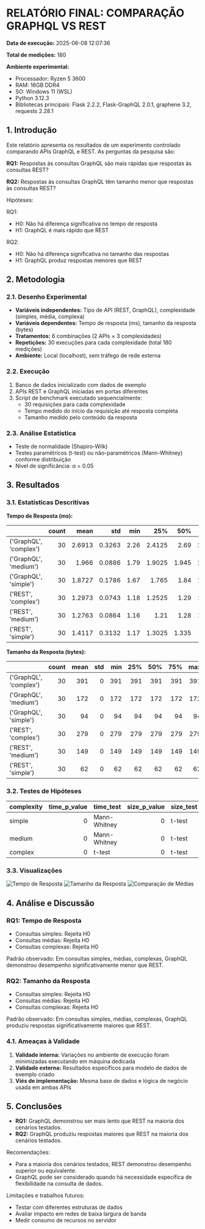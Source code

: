 
# RELATÓRIO FINAL: COMPARAÇÃO GRAPHQL VS REST

**Data de execução:** 2025-06-08 12:07:36

**Total de medições:** 180

**Ambiente experimental:** 
- Processador: Ryzen 5 3600
- RAM: 16GB DDR4
- SO: Windows 11 (WSL)
- Python 3.12.3
- Bibliotecas principais: Flask 2.2.2, Flask-GraphQL 2.0.1, graphene 3.2, requests 2.28.1

## 1. Introdução
Este relatório apresenta os resultados de um experimento controlado comparando APIs GraphQL e REST. As perguntas da pesquisa são:

**RQ1:** Respostas às consultas GraphQL são mais rápidas que respostas às consultas REST?

**RQ2:** Respostas às consultas GraphQL têm tamanho menor que respostas às consultas REST?

Hipóteses:

RQ1:

- H0: Não há diferença significativa no tempo de resposta
- H1: GraphQL é mais rápido que REST

RQ2:

- H0: Não há diferença significativa no tamanho das respostas
- H1: GraphQL produz respostas menores que REST

## 2. Metodologia

### 2.1. Desenho Experimental
- **Variáveis independentes:** Tipo de API (REST, GraphQL), complexidade (simples, média, complexa)
- **Variáveis dependentes:** Tempo de resposta (ms), tamanho da resposta (bytes)
- **Tratamentos:** 6 combinações (2 APIs × 3 complexidades)
- **Repetições:** 30 execuções para cada complexidade (total 180 medições)
- **Ambiente:** Local (localhost), sem tráfego de rede externa

### 2.2. Execução
1. Banco de dados inicializado com dados de exemplo
2. APIs REST e GraphQL iniciadas em portas diferentes
3. Script de benchmark executado sequencialmente:
   - 30 requisições para cada complexidade
   - Tempo medido do início da requisição até resposta completa
   - Tamanho medido pelo conteúdo da resposta

### 2.3. Análise Estatística
- Teste de normalidade (Shapiro-Wilk)
- Testes paramétricos (t-test) ou não-paramétricos (Mann-Whitney) conforme distribuição
- Nível de significância: α = 0.05

## 3. Resultados

### 3.1. Estatísticas Descritivas

**Tempo de Resposta (ms):**

|                        |   count |   mean |    std |   min |    25% |   50% |    75% |   max |
|:-----------------------|--------:|-------:|-------:|------:|-------:|------:|-------:|------:|
| ('GraphQL', 'complex') |      30 | 2.6913 | 0.3263 |  2.26 | 2.4125 | 2.69  | 2.8275 |  3.51 |
| ('GraphQL', 'medium')  |      30 | 1.966  | 0.0886 |  1.79 | 1.9025 | 1.945 | 2.0175 |  2.15 |
| ('GraphQL', 'simple')  |      30 | 1.8727 | 0.1786 |  1.67 | 1.765  | 1.84  | 1.9375 |  2.6  |
| ('REST', 'complex')    |      30 | 1.2973 | 0.0743 |  1.18 | 1.2525 | 1.29  | 1.3375 |  1.47 |
| ('REST', 'medium')     |      30 | 1.2763 | 0.0864 |  1.16 | 1.21   | 1.28  | 1.3075 |  1.54 |
| ('REST', 'simple')     |      30 | 1.4117 | 0.3132 |  1.17 | 1.3025 | 1.335 | 1.39   |  2.91 |

**Tamanho da Resposta (bytes):**

|                        |   count |   mean |   std |   min |   25% |   50% |   75% |   max |
|:-----------------------|--------:|-------:|------:|------:|------:|------:|------:|------:|
| ('GraphQL', 'complex') |      30 |    391 |     0 |   391 |   391 |   391 |   391 |   391 |
| ('GraphQL', 'medium')  |      30 |    172 |     0 |   172 |   172 |   172 |   172 |   172 |
| ('GraphQL', 'simple')  |      30 |     94 |     0 |    94 |    94 |    94 |    94 |    94 |
| ('REST', 'complex')    |      30 |    279 |     0 |   279 |   279 |   279 |   279 |   279 |
| ('REST', 'medium')     |      30 |    149 |     0 |   149 |   149 |   149 |   149 |   149 |
| ('REST', 'simple')     |      30 |     62 |     0 |    62 |    62 |    62 |    62 |    62 |

### 3.2. Testes de Hipóteses

| complexity   |   time_p_value | time_test    |   size_p_value | size_test   |
|:-------------|---------------:|:-------------|---------------:|:------------|
| simple       |              0 | Mann-Whitney |              0 | t-test      |
| medium       |              0 | Mann-Whitney |              0 | t-test      |
| complex      |              0 | t-test       |              0 | t-test      |

### 3.3. Visualizações
![Tempo de Resposta](response_time.png)
![Tamanho da Resposta](response_size.png)
![Comparação de Médias](comparison.png)

## 4. Análise e Discussão

### RQ1: Tempo de Resposta
- Consultas simples: Rejeita H0
- Consultas médias: Rejeita H0
- Consultas complexas: Rejeita H0

Padrão observado: Em consultas simples, médias, complexas, GraphQL demonstrou desempenho significativamente menor que REST.

### RQ2: Tamanho da Resposta
- Consultas simples: Rejeita H0
- Consultas médias: Rejeita H0
- Consultas complexas: Rejeita H0

Padrão observado: Em consultas simples, médias, complexas, GraphQL produziu respostas significativamente maiores que REST.

### 4.1. Ameaças à Validade
1. **Validade interna:** Variações no ambiente de execução foram minimizadas executando em máquina dedicada
2. **Validade externa:** Resultados específicos para modelo de dados de exemplo criado
3. **Viés de implementação:** Mesma base de dados e lógica de negócio usada em ambas APIs

## 5. Conclusões
- **RQ1:** GraphQL demonstrou ser mais lento que REST na maioria dos cenários testados.
- **RQ2:** GraphQL produziu respostas maiores que REST na maioria dos cenários testados.

Recomendações:
- Para a maioria dos cenários testados, REST demonstrou desempenho superior ou equivalente.
- GraphQL pode ser considerado quando há necessidade específica de flexibilidade na consulta de dados.

Limitações e trabalhos futuros:
- Testar com diferentes estruturas de dados
- Avaliar impacto em redes de baixa largura de banda
- Medir consumo de recursos no servidor
